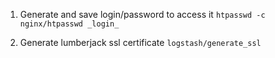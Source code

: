 1. Generate and save login/password to access it
`htpasswd -c nginx/htpasswd _login_`

2. Generate lumberjack ssl certificate
`logstash/generate_ssl`
